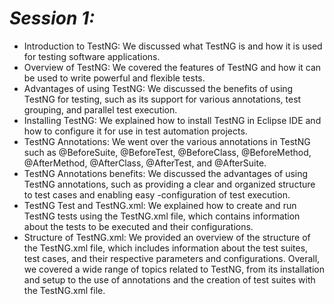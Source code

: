 # _Session 1:_
- Introduction to TestNG: We discussed what TestNG is and how it is used for testing software applications.
- Overview of TestNG: We covered the features of TestNG and how it can be used to write powerful and flexible tests.
- Advantages of using TestNG: We discussed the benefits of using TestNG for testing, such as its support for various annotations, test grouping, and parallel test execution.
- Installing TestNG: We explained how to install TestNG in Eclipse IDE and how to configure it for use in test automation projects.
- TestNG Annotations: We went over the various annotations in TestNG such as @BeforeSuite, @BeforeTest, @BeforeClass, @BeforeMethod, @AfterMethod, @AfterClass, @AfterTest, and @AfterSuite.
- TestNG Annotations benefits: We discussed the advantages of using TestNG annotations, such as providing a clear and organized structure to test cases and enabling easy -configuration of test execution.
- TestNG Test and TestNG.xml: We explained how to create and run TestNG tests using the TestNG.xml file, which contains information about the tests to be executed and their configurations.
- Structure of TestNG.xml: We provided an overview of the structure of the TestNG.xml file, which includes information about the test suites, test cases, and their respective parameters and configurations.
Overall, we covered a wide range of topics related to TestNG, from its installation and setup to the use of annotations and the creation of test suites with the TestNG.xml file.
